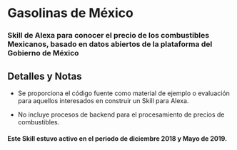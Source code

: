 # Gasolinas de México

### Skill de Alexa para conocer el precio de los combustibles Mexicanos, basado en datos abiertos de la plataforma del Gobierno de México

## Detalles y Notas

- Se proporciona el código fuente como material de ejemplo o evaluación para aquellos interesados en construir un Skill para Alexa.

- No incluye procesos de backend para el procesamiento de precios de combustibles.


#### Este Skill estuvo activo en el periodo de diciembre 2018 y Mayo de 2019.
